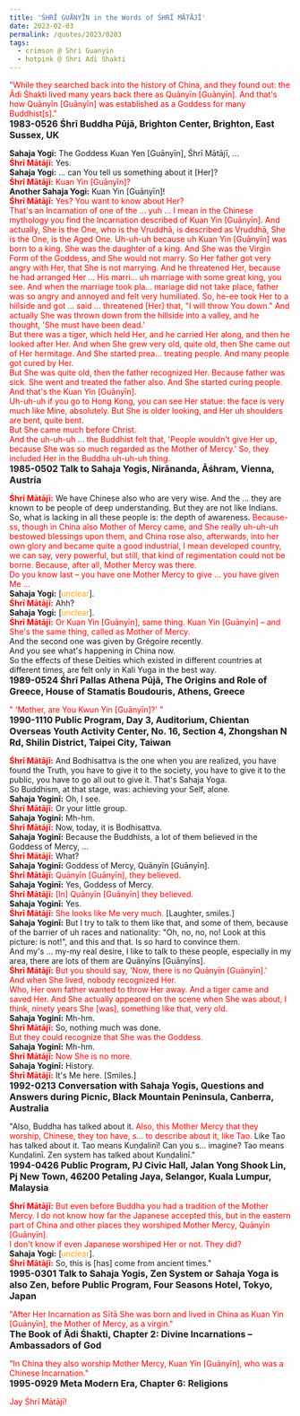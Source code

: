 ```yaml
---
title: 'ŚHRĪ GUĀNYĪN in the Words of ŚHRĪ MĀTĀJĪ'
date: 2023-02-03
permalink: /quotes/2023/0203
tags:
  - crimson @ Shri Guanyin
  - hotpink @ Shri Adi Shakti
---
```


<div class="para-divider"></div>

<p>
<font color="red">"While they searched back into the history of China, and they found out: the Ādi Śhakti lived many years back there as Quānyīn [Guānyīn]. And that's how Quānyīn [Guānyīn] was established as a Goddess for many Buddhist[s]."</font><br>
<font size="+0"><b>1983-0526 Śhrī Buddha Pūjā, Brighton Center, Brighton, East Sussex, UK</b></font>
</p>

<div class="para-divider"></div>

<p>
<b>Sahaja Yogi:</b> The Goddess Kuan Yen [Guānyīn], Śhrī Mātājī, ...<br>
<font color="red"><b>Śhrī Mātājī:</b></font> Yes.<br>
<b>Sahaja Yogi:</b> ... can You tell us something about it [Her]?<br>
<font color="red"><b>Śhrī Mātājī:</b></font> <font color="red"> Kuan Yin [Guānyīn]?</font><br>
<b>Another Sahaja Yogi:</b> Kuan Yin [Guānyīn]!<br>
<font color="red"><b>Śhrī Mātājī:</b></font> <font color="red">Yes? You want to know about Her?<br>
That's an Incarnation of one of the ... yuh ... I mean in the Chinese mythology you find the Incarnation described of Kuan Yin [Guānyīn]. And actually, She is the One, who is the Vṛuddhā, is described as Vṛuddhā, She is the One, is the Aged One. Uh-uh-uh because uh Kuan Yin [Guānyīn] was born to a king. She was the daughter of a king. And She was the Virgin Form of the Goddess, and She would not marry. So Her father got very angry with Her, that She is not marrying. And he threatened Her, because he had arranged Her ... His marri... uh marriage with some great king, you see. And when the marriage took pla... mariage did not take place, father was so angry and annoyed and felt very humiliated. So, he-ee took Her to a hillside and got ... said ... threatened [Her] that, "I will throw You down." And actually She was thrown down from the hillside into a valley, and he thought, 'She must have been dead.'<br>
But there was a tiger, which held Her, and he carried Her along, and then he looked after Her. And when She grew very old, quite old, then She came out of Her hermitage. And She started prea... treating people. And many people got cured by Her.<br>
But She was quite old, then the father recognized Her. Because father was sick. She went and treated the father also. And She started curing people.<br>
And that's the Kuan Yin [Guānyīn].<br>
Uh-uh-uh if you go to Hong Kong, you can see Her statue: the face is very much like Mine, absolutely. But She is older looking, and Her uh shoulders are bent, quite bent.<br>
But She came much before Christ.<br>
And the uh-uh-uh ... the Buddhist felt that, 'People wouldn't give Her up, because She was so much regarded as the Mother of Mercy.' So, they included Her in the Buddha uh-uh-uh thing.</font><br>
<font size="+0"><b>1985-0502 Talk to Sahaja Yogis, Nirānanda, Āśhram, Vienna, Austria</b></font>
</p>

<div class="para-divider"></div>

<p>
<font color="red"><b>Śhrī Mātājī:</b></font> We have Chinese also who are very wise. And the ... they are known to be people of deep understanding. But they are not like Indians.<br>
So, what is lacking in all these people is: the depth of awareness. <font color="red">Because-ss, though in China also Mother of Mercy came, and She really uh-uh-uh bestowed blessings upon them, and China rose also, afterwards, into her own glory and became quite a good industrial, I mean developed country, we can say, very powerful, but still, that kind of regimentation could not be borne. Because, after all, Mother Mercy was there.</font><br>
<font color="red">Do you know last &#8211; you have one Mother Mercy to give ... you have given Me ...</font><br>
<b>Sahaja Yogi:</b> [<font color="orange">unclear</font>].<br>
<font color="red"><b>Śhrī Mātājī:</b></font> Ahh?<br>
<b>Sahaja Yogi:</b> [<font color="orange">unclear</font>].<br>
<font color="red"><b>Śhrī Mātājī:</b></font> <font color="red">Or Kuan Yin [Guānyīn], same thing. Kuan Yin [Guānyīn] &#8211; and She's the same thing, called as Mother of Mercy.</font><br>
And the second one was given by Grégoire recently.<br>
And you see what's happening in China now.<br>
So the effects of these Deities which existed in different countries at different times, are felt only in Kali Yuga in the best way.<br>
<font size="+0"><b>1989-0524 Śhrī Pallas Athena Pūjā, The Origins and Role of Greece, House of Stamatis Boudouris, Athens, Greece</b></font>
</p>

<div class="para-divider"></div>

<p>
<font color="red">" 'Mother, are You Kwun Yin [Guānyīn]?' "</font><br>
<font size="+0"><b>1990-1110 Public Program, Day 3, Auditorium, Chientan Overseas Youth Activity Center, No. 16, Section 4, Zhongshan N Rd, Shilin District, Taipei City, Taiwan</b></font>
</p>

<div class="para-divider"></div>

<p>
<font color="red"><b>Śhrī Mātājī:</b></font> And Bodhisattva is the one when you are realized, you have found the Truth, you have to give it to the society, you have to give it to the public, you have to go all out to give it. That's Sahaja Yoga.<br>
So Buddhism, at that stage, was: achieving your Self, alone.<br>
<b>Sahaja Yoginī:</b> Oh, I see.<br>
<font color="red"><b>Śhrī Mātājī:</b></font> Or your little group.<br>
<b>Sahaja Yoginī:</b> Mh-hm.<br>
<font color="red"><b>Śhrī Mātājī:</b></font> Now, today, it is Bodhisattva.<br>
<b>Sahaja Yoginī:</b> Because the Buddhists, a lot of them believed in the Goddess of Mercy, ...<br>
<font color="red"><b>Śhrī Mātājī:</b></font> What?<br>
<b>Sahaja Yoginī:</b> Goddess of Mercy, Quānyīn [Guānyīn].<br>
<font color="red"><b>Śhrī Mātājī:</b></font> <font color="red">Quānyīn [Guānyīn], they believed.</font><br> 
<b>Sahaja Yoginī:</b> Yes, Goddess of Mercy.<br>
<font color="red"><b>Śhrī Mātājī:</b></font> <font color="red">[In] Quānyīn [Guānyīn] they believed.</font><br>
<b>Sahaja Yoginī:</b> Yes.<br>
<font color="red"><b>Śhrī Mātājī:</b></font> <font color="red">She looks like Me very much.</font> [Laughter, smiles.]<br> 
<b>Sahaja Yoginī:</b> But I try to talk to them like that, and some of them, because of the barrier of uh races and nationality: "Oh, no, no, no! Look at this picture: is not!", and this and that. Is so hard to convince them.<br>
And my's ... my-my real desire, I like to talk to these people, especially in my area, there are lots of them are Quānyīns [Guānyīns].<br>
<font color="red"><b>Śhrī Mātājī:</b></font> <font color="red">But you should say, 'Now, there is no Quānyīn [Guānyīn].'<br>
And when She lived, nobody recognized Her.<br>
Who, Her own father wanted to throw Her away. And a tiger came and saved Her. And She actually appeared on the scene when She was about, I think, ninety years She [was], something like that, very old.</font><br>
<b>Sahaja Yoginī:</b> Mh-hm.<br>
<font color="red"><b>Śhrī Mātājī:</b></font> So, nothing much was done.<br>
<font color="red">But they could recognize that She was the Goddess.</font><br>
<b>Sahaja Yoginī:</b> Mh-hm.<br>
<font color="red"><b>Śhrī Mātājī:</b></font> <font color="red">Now She is no more.</font><br> 
<b>Sahaja Yoginī:</b> History.<br>
<font color="red"><b>Śhrī Mātājī:</b></font> It's Me here. [Smiles.]<br>
<font size="+0"><b>1992-0213 Conversation with Sahaja Yogis, Questions and Answers during Picnic, Black Mountain Peninsula, Canberra, Australia</b></font>
</p>

<div class="para-divider"></div>

<p>
"Also, Buddha has talked about it. <font color="red">Also, this Mother Mercy that they worship, Chinese, they too have, s... to describe about it, like Tao.</font> Like Tao has talked about it. Tao means Kuṇḍalinī! Can you s... imagine? Tao means Kuṇḍalinī. Zen system has talked about Kuṇḍalinī."<br>
<font size="+0"><b>1994-0426 Public Program, PJ Civic Hall, Jalan Yong Shook Lin, Pj New Town, 46200 Petaling Jaya, Selangor, Kuala Lumpur, Malaysia</b></font>
</p>

<div class="para-divider"></div>

<p>
<font color="red"><b>Śhrī Mātājī:</b></font> <font color="red">But even before Buddha you had a tradition of the Mother Mercy. I do not know how far the Japanese accepted this, but in the eastern part of China and other places they worshiped Mother Mercy, Quānyīn [Guānyīn].<br>
I don't know if even Japanese worshiped Her or not. They did?</font><br>
<b>Sahaja Yogi:</b> [<font color="orange">unclear</font>].<br>
<font color="red"><b>Śhrī Mātājī:</b></font> So, this is [has] come from ancient times."<br>
<font size="+0"><b>1995-0301 Talk to Sahaja Yogis, Zen System or Sahaja Yoga is also Zen, before Public Program, Four Seasons Hotel, Tokyo, Japan</b></font>
</p>

<div class="para-divider"></div>

<p>
<font color="red">"After Her Incarnation as Sītā She was born and lived in China as Kuan Yin [Guānyīn], the Mother of Mercy, as a virgin."</font><br>
<font size="+0"><b>The Book of Ādi Śhakti, Chapter 2: Divine Incarnations &#8211; Ambassadors of God</b></font>
</p>

<div class="para-divider"></div>

<p>
<font color="red">"In China they also worship Mother Mercy, Kuan Yin [Guānyīn], who was a Chinese Incarnation."</font><br>
<font size="+0"><b>1995-0929 Meta Modern Era, Chapter 6: Religions</b></font>
</p>

<div class="para-divider"></div>

<p style="color:red;">Jay Śhrī Mātājī!<br></p>
